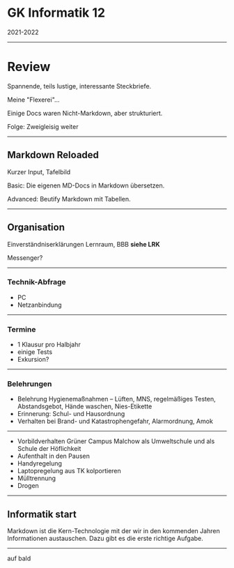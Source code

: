 # GK Informatik 12

2021-2022

---

# Review

Spannende, teils lustige, interessante Steckbriefe.

Meine "Flexerei"...

Einige Docs waren Nicht-Markdown, aber strukturiert.

Folge: Zweigleisig weiter

---

## Markdown Reloaded

Kurzer Input, Tafelbild

Basic: Die eigenen MD-Docs in Markdown übersetzen.

Advanced: Beutify Markdown mit Tabellen.

---

## Organisation

Einverständniserklärungen Lernraum, BBB **siehe LRK**

Messenger?

---

### Technik-Abfrage

* PC
* Netzanbindung

---

### Termine

* 1 Klausur pro Halbjahr
* einige Tests
* Exkursion?

---

### Belehrungen

* Belehrung Hygienemaßnahmen – Lüften, MNS, regelmäßiges Testen, Abstandsgebot, Hände waschen, Nies-Etikette
* Erinnerung: Schul- und Hausordnung
* Verhalten bei Brand- und Katastrophengefahr, Alarmordnung, Amok

---

* Vorbildverhalten Grüner Campus Malchow als Umweltschule und als Schule der Höflichkeit
* Aufenthalt in den Pausen
* Handyregelung
* Laptopregelung aus TK kolportieren
* Mülltrennung
* Drogen

---

## Informatik start

Markdown ist die Kern-Technologie mit der wir in den kommenden Jahren Informationen austauschen. Dazu gibt es die erste richtige Aufgabe.

---

auf bald

